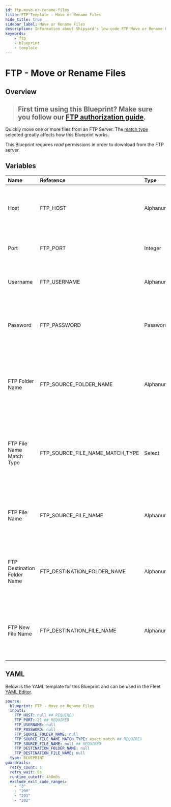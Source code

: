 ```yaml
---
id: ftp-move-or-rename-files
title: FTP Template - Move or Rename Files
hide_title: true
sidebar_label: Move or Rename Files
description: Information about Shipyard's low-code FTP Move or Rename Files blueprint. Quickly move or rename one or more files from an FTP Server. Once the files have moved, transfer them to another service or run another Vessel against the data.
keywords:
    - ftp
    - blueprint
    - template
---
```


# FTP - Move or Rename Files

## Overview

> ## **First time using this Blueprint? Make sure you follow our [FTP authorization guide](https://www.shipyardapp.com/docs/blueprint-library/ftp/ftp-authorization/)**.

Quickly move one or more files from an FTP Server. The [match type](https://www.shipyardapp.com/docs/reference/blueprint-library/match-type/) selected greatly affects how this Blueprint works.

This Blueprint requires _read_ permissions in order to download from the FTP server.



## Variables

| Name                        | Reference                       | Type         | Required           | Default       | Options                                                                | Description                                                                                                       |
|:----------------------------|:--------------------------------|:-------------|:-------------------|:--------------|:-----------------------------------------------------------------------|:------------------------------------------------------------------------------------------------------------------|
| Host                        | FTP_HOST                        | Alphanumeric | :white_check_mark: | -             | -                                                                      | The domain or the IP address of the FTP Server you want to connect to.                                            |
| Port                        | FTP_PORT                        | Integer      | :white_check_mark: | 21            | -                                                                      | Number for the port to connect to. `21` is used by default.                                                       |
| Username                    | FTP_USERNAME                    | Alphanumeric | :heavy_minus_sign: | -             | -                                                                      | Value of the configured username in the FTP server.                                                               |
| Password                    | FTP_PASSWORD                    | Password     | :heavy_minus_sign: | -             | -                                                                      | Value of the configured password associated to the username on the FTP server.                                    |
| FTP Folder Name             | FTP_SOURCE_FOLDER_NAME          | Alphanumeric | :heavy_minus_sign: | -             | -                                                                      | Name of the folder where the file is stored in the FTP server. If left blank, will look in the root directory.    |
| FTP File Name Match Type    | FTP_SOURCE_FILE_NAME_MATCH_TYPE | Select       | :white_check_mark: | `exact_match` | Exact Match: `exact_match`<br></br><br></br>Regex Match: `regex_match` | Determines if the text in "FTP File Name" will look for one file with exact match, or multiple files using regex. |
| FTP File Name               | FTP_SOURCE_FILE_NAME            | Alphanumeric | :white_check_mark: | -             | -                                                                      | Name of the target file in the FTP server. Can be regex if "Match Type" is set accordingly.                       |
| FTP Destination Folder Name | FTP_DESTINATION_FOLDER_NAME     | Alphanumeric | :heavy_minus_sign: | -             | -                                                                      | The name of the folder where the target file will be moved. If blank, will use the root directory                 |
| FTP New File Name           | FTP_DESTINATION_FILE_NAME       | Alphanumeric | :heavy_minus_sign: | -             | -                                                                      | Name of the file for the target file once it is moved. If blank will use the source file name                     |


## YAML

Below is the YAML template for this Blueprint and can be used in the Fleet [YAML Editor](../../reference/fleets/yaml-editor.md).

```yaml
source:
  blueprint: FTP - Move or Rename Files
  inputs:
    FTP_HOST: null ## REQUIRED
    FTP_PORT: 21 ## REQUIRED
    FTP_USERNAME: null 
    FTP_PASSWORD: null 
    FTP_SOURCE_FOLDER_NAME: null 
    FTP_SOURCE_FILE_NAME_MATCH_TYPE: exact_match ## REQUIRED
    FTP_SOURCE_FILE_NAME: null ## REQUIRED
    FTP_DESTINATION_FOLDER_NAME: null 
    FTP_DESTINATION_FILE_NAME: null 
  type: BLUEPRINT
guardrails:
  retry_count: 1
  retry_wait: 0s
  runtime_cutoff: 4h0m0s
  exclude_exit_code_ranges:
    - "3"
    - "200"
    - "201"
    - "202"
```
